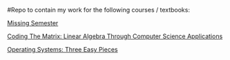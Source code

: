#Repo to contain my work for the following courses / textbooks:

[Missing Semester](https://missing.csail.mit.edu)

[Coding The Matrix: Linear Algebra Through Computer Science Applications](https://codingthematrix.com)

[Operating Systems: Three Easy Pieces](http://pages.cs.wisc.edu/~remzi/OSTEP/)

